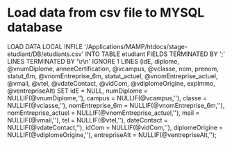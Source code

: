 # Load data from csv file to MYSQL database

LOAD DATA LOCAL INFILE '/Applications/MAMP/htdocs/stage-etudiant/DB/etudiants.csv' INTO TABLE etudiant FIELDS TERMINATED BY ';' LINES TERMINATED BY '\r\n' IGNORE 1 LINES (idE, diplome, @vnumDiplome, anneeCertification, @vcampus, @vclasse, nom, prenom, statut_6m, @vnomEntreprise_6m, statut_actuel, @vnomEntreprise_actuel, @vmail, @vtel, @vdateContact, @vidCom, @vdiplomeOrigine, expImmo, @ventrepriseAlt) SET idE = NULL, numDiplome = NULLIF(@vnumDiplome,''), campus = NULLIF(@vcampus,''), classe = NULLIF(@vclasse,''), nomEntreprise_6m = NULLIF(@vnomEntreprise_6m,''), nomEntreprise_actuel = NULLIF(@vnomEntreprise_actuel,''), mail = NULLIF(@vmail,''), tel = NULLIF(@vtel,''), dateContact = NULLIF(@vdateContact,''), idCom = NULLIF(@vidCom,''), diplomeOrigine = NULLIF(@vdiplomeOrigine,''), entrepriseAlt = NULLIF(@ventrepriseAlt,'');